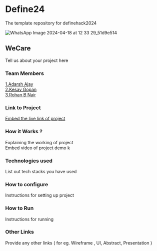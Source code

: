 # Define24
The template repository for definehack2024

![WhatsApp Image 2024-04-18 at 12 33 29_51d9e514](https://github.com/Definehack/Define24/assets/79042374/4d6c229a-5048-4ac9-bba6-c0e835e22097)

## WeCare

Tell us about your project here

### Team Members
[1.Adarsh Ajay](https://github.com/achuajays)   
[2.Kesav Gopan](https://github.com/KesavGopan10)   
[3.Rohan B Nair](https://github.com/Rohan2460)   

### Link to Project
[Embed the live link of project](live_link)

### How it Works ?
Explaining the working of project  
Embed video of project demo
k
### Technologies used
List out tech stacks you have used

### How to configure
Instructions for setting up project

### How to Run
Instructions for running

### Other Links
Provide any other links ( for eg. Wireframe , UI, Abstract, Presentation )
